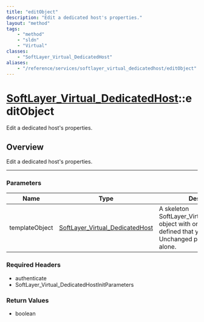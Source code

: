 ```yaml
---
title: "editObject"
description: "Edit a dedicated host's properties."
layout: "method"
tags:
    - "method"
    - "sldn"
    - "Virtual"
classes:
    - "SoftLayer_Virtual_DedicatedHost"
aliases:
    - "/reference/services/softlayer_virtual_dedicatedhost/editObject"
---
```

# [SoftLayer_Virtual_DedicatedHost](/reference/services/SoftLayer_Virtual_DedicatedHost)::editObject


Edit a dedicated host's properties. 


## Overview 
Edit a dedicated host's properties. 

-----

### Parameters 
|Name | Type | Description |
| --- | --- | --- |
|templateObject| <a href='/reference/datatypes/SoftLayer_Virtual_DedicatedHost'>SoftLayer_Virtual_DedicatedHost </a>| A skeleton SoftLayer_Virtual_DedicatedHost object with only the properties defined that you wish to change. Unchanged properties are left alone.|


### Required Headers
* authenticate
* SoftLayer_Virtual_DedicatedHostInitParameters


### Return Values
* boolean




